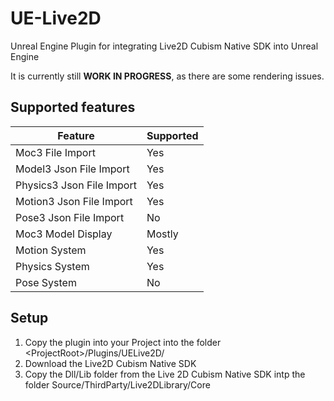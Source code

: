 # UE-Live2D
Unreal Engine Plugin for integrating Live2D Cubism Native SDK into Unreal Engine

It is currently still **WORK IN PROGRESS**, as there are some rendering issues.

## Supported features

| Feature | Supported |
|---------|-----------|
| Moc3 File Import | Yes |
| Model3 Json File Import | Yes |
| Physics3 Json File Import | Yes |
| Motion3 Json File Import | Yes |
| Pose3 Json File Import | No |
| Moc3 Model Display | Mostly |
| Motion System | Yes |
| Physics System | Yes |
| Pose System | No |

## Setup
1. Copy the plugin into your Project into the folder \<ProjectRoot\>/Plugins/UELive2D/
2. Download the Live2D Cubism Native SDK
3. Copy the Dll/Lib folder from the Live 2D Cubism Native SDK intp the folder Source/ThirdParty/Live2DLibrary/Core